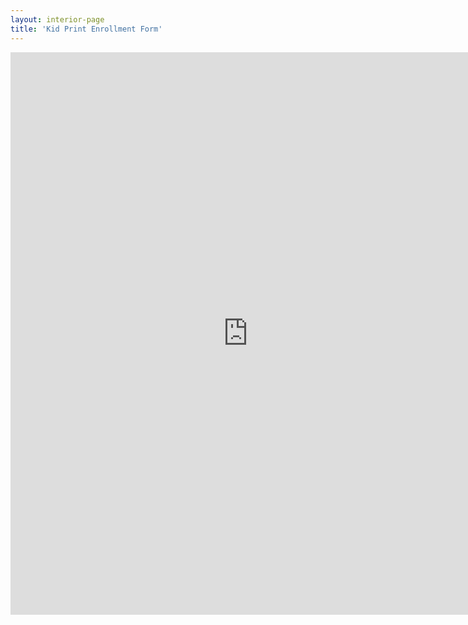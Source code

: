 ```yaml
---
layout: interior-page
title: 'Kid Print Enrollment Form'
---
```

<iframe src="https://docs.google.com/forms/d/e/1FAIpQLSeTtZGnxEWVEk6V4R4KcxC7L84xoYs4ujVEjdt0fKfjepnvbw/viewform?embedded=true" width="760" height="900" frameborder="0" marginheight="0" marginwidth="0">Loading...</iframe>
